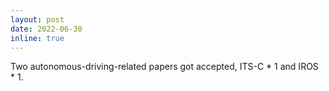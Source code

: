 ```yaml
---
layout: post
date: 2022-06-30
inline: true
---
```


Two autonomous-driving-related papers got accepted, ITS-C \* 1 and IROS \* 1. 